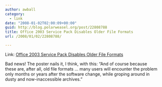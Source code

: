 ```yaml
---
author: awball
category:
  - link
date: "2008-01-02T02:00:09+00:00"
guid: http://blog.polarweasel.org/post/22808788
title: Office 2003 Service Pack Disables Older File Formats
url: /2008/01/02/22808788/

---
```

Link: [Office 2003 Service Pack Disables Older File Formats](http://it.slashdot.org/article.pl?sid=08/01/01/137257&from=rss)

Bad news! The poster nails it, I think, with this: “And of course because these are, after all, old file formats … many users will encounter the problem only months or years after the software change, while groping around in dusty and now-inaccessible archives.”
